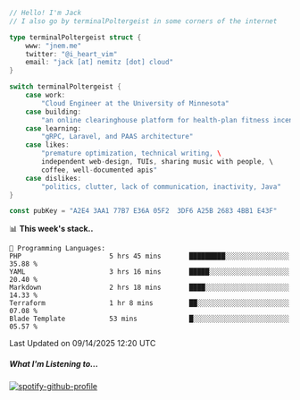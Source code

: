 ```go
// Hello! I'm Jack
// I also go by terminalPoltergeist in some corners of the internet

type terminalPoltergeist struct {
    www: "jnem.me"
    twitter: "@i_heart_vim"
    email: "jack [at] nemitz [dot] cloud"
}

switch terminalPoltergeist {
    case work:
        "Cloud Engineer at the University of Minnesota"
    case building:
        "an online clearinghouse platform for health-plan fitness incentive programs"
    case learning:
        "gRPC, Laravel, and PAAS architecture"
    case likes:
        "premature optimization, technical writing, \
        independent web-design, TUIs, sharing music with people, \
        coffee, well-documented apis"
    case dislikes:
        "politics, clutter, lack of communication, inactivity, Java"
}

const pubKey = "A2E4 3AA1 77B7 E36A 05F2  3DF6 A25B 2683 4BB1 E43F"
```

<!--START_SECTION:waka-->
📊 **This week's stack..** 

```text
💬 Programming Languages: 
PHP                      5 hrs 45 mins       █████████░░░░░░░░░░░░░░░░   35.88 % 
YAML                     3 hrs 16 mins       █████░░░░░░░░░░░░░░░░░░░░   20.40 % 
Markdown                 2 hrs 18 mins       ████░░░░░░░░░░░░░░░░░░░░░   14.33 % 
Terraform                1 hr 8 mins         ██░░░░░░░░░░░░░░░░░░░░░░░   07.08 % 
Blade Template           53 mins             █░░░░░░░░░░░░░░░░░░░░░░░░   05.57 % 
```


 Last Updated on 09/14/2025 12:20 UTC
<!--END_SECTION:waka-->

##### What I'm Listening to...

[![spotify-github-profile](https://jnem.me/listening-item?maxAge=2592000)](https://jnem.me/listening)
